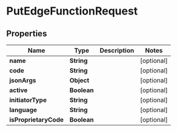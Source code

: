 

# PutEdgeFunctionRequest


## Properties

| Name | Type | Description | Notes |
|------------ | ------------- | ------------- | -------------|
|**name** | **String** |  |  [optional] |
|**code** | **String** |  |  [optional] |
|**jsonArgs** | **Object** |  |  [optional] |
|**active** | **Boolean** |  |  [optional] |
|**initiatorType** | **String** |  |  [optional] |
|**language** | **String** |  |  [optional] |
|**isProprietaryCode** | **Boolean** |  |  [optional] |



